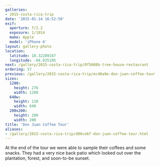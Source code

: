 ```yaml
---
galleries:
- 2015-costa-rica-trip
date: '2015-01-14 16:52:50'
exif:
  aperture: f/2.2
  exposure: 1/1014
  make: Apple
  model: 'iPhone 6'
layout: gallery-photo
location:
  latitude: 10.32289167
  longitude: -84.835105
next: /gallery/2015-costa-rica-trip/0f5608b-tree-house-restaurant
ordering: 57
previous: /gallery/2015-costa-rica-trip/ec40a9e-don-juan-coffee-tour
sizes:
  1280:
    height: 276
    width: 1280
  640w:
    height: 138
    width: 640
  200x200:
    height: 200
    width: 200
title: 'Don Juan Coffee Tour'
aliases:
- /gallery/2015-costa-rica-trip/d86ce6f-don-juan-coffee-tour.html
---
```


At the end of the tour we were able to sample their coffees and some snacks. They had a very nice back patio which looked out over the plantation, forest, and soon-to-be sunset.
